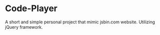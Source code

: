 # Code-Player

A short and simple personal project that mimic jsbin.com website.
Utilizing jQuery framework. 
